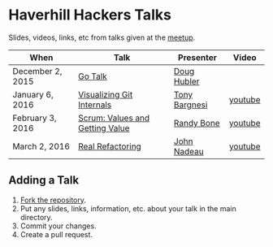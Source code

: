 # Haverhill Hackers Talks
Slides, videos, links, etc from talks given at the [meetup][meetup].

| When             | Talk                                       | Presenter                      | Video                                                  |
|------------------|--------------------------------------------|--------------------------------|--------------------------------------------------------|
| December 2, 2015 | [Go Talk][Go]                              | [Doug Hubler][Doug Hubler]     |                                                        |
| January 6, 2016  | [Visualizing Git Internals][Git]           | [Tony Bargnesi][Tony Bargnesi] | [youtube](https://www.youtube.com/watch?v=ZJ88cIKCt5E) |
| February 3, 2016 | [Scrum: Values and Getting Value][Scrum]   | [Randy Bone][Randy Bone]       | [youtube](https://www.youtube.com/watch?v=XYHrlMzLIvM) |
| March 2, 2016    | [Real Refactoring][RealRefactoring]        | [John Nadeau][John Nadeau]     | [youtube](https://www.youtube.com/watch?v=vHUpfA1-QKE) |

## Adding a Talk
1. [Fork the repository][Fork the repository].
2. Put any slides, links, information, etc. about your talk in the main directory.
3. Commit your changes.
4. Create a pull request.

[meetup]:                          http://www.meetup.com/HaverhillHackers
[Fork the repository]:             https://github.com/haverhillhackers/talks/fork
[Go]:                              https://github.com/haverhillhackers/talks/blob/master/GoTalk.md
[Git]:                             https://github.com/haverhillhackers/talks/blob/master/VisualizingGitInternals.md
[Scrum]:                           https://github.com/haverhillhackers/talks/blob/master/Scrum_ValuesAndGettingValue.md
[RealRefactoring]:                 https://github.com/haverhillhackers/talks/blob/master/RealRefactoring.md
[Doug Hubler]:                     http://www.meetup.com/HaverhillHackers/members/8826794/
[Tony Bargnesi]:                   http://www.meetup.com/HaverhillHackers/members/63740322/
[Randy Bone]:                      http://www.meetup.com/HaverhillHackers/members/1989295/
[John Nadeau]:                     http://www.meetup.com/HaverhillHackers/members/133816442/
